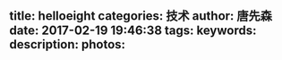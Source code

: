 title: helloeight
categories: 技术
author: 唐先森
date: 2017-02-19 19:46:38
tags:
keywords:
description:
photos:
---

